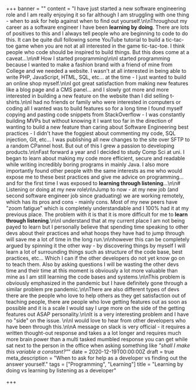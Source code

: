+++
banner = ""
content = "I have just started a new software engineering role and I am really enjoying it so far although I am struggling with one thing - when to ask for help against when to find out yourself.\n\nThroughout my career as a software engineer I have been **learning by doing**. There are lots of positives to this and I always tell people who are beginning to code to do this. It can be quite dull following some YouTube tutorial to build a tic-tac-toe game when you are not at all interested in the game tic-tac-toe. I think people who code should be inspired to build things. But this does come at a caveat...\n\n# How I started programming\n\nI started programming because I wanted to make a fashion brand with a friend of mine from College and we needed a website. I wasn't at all interested in being able to write PHP, JavaScript, HTML, SQL, etc... at the time - I just wanted to build an online shop myself.\n\nI got great satisfaction from making new features like a blog page and a CMS panel... and I slowly got more and more interested in building a new feature on the website than I did selling t-shirts.\n\nI had no friends or family who were interested in computers or coding all I wanted was to build features so for a long time I found myself copying and pasting code snippets from StackOverflow -  I was constantly building MVPs but without knowing it I want too far in the direction of wanting to build a new feature than caring about Software Engineering best practices - I didn't have the foggiest about commenting my code, SQL injection, Git, etc... I was publishing all new changes to the site over SFTP to a random CPannel host. But out of this I grew a passion to developing products.\n\nFast forward a year and I decided to study Comp Sci at uni. I began to learn about making my code more efficient, secure and readable while writing incredibly boring programs in mainly Java. I also more importantly found other people with the same interests as me who would expose me to these best practices and give me advice on programming... and for the first time I was exposed to **learning through listening**...\n\n# Listening or doing at my new role\n\nJump to now - at my new job (and second software engineer job since graduating) we are working remotely,  which has its pros and cons - mainly cons. Most of my new peers have \"zoom fatigue\" which is completely understandable and I 100% had it at my previous place. The problem with it is that it is more difficult for me to **learn through listening**.\n\nI understand that at my current place I am not being payed to learn but I personally believe that spending time speaking to other devs about their practices and what hoops they have had to jump through will save me a lot of time in the long run.\n\nhowever this can be completely argued by spinning it the other way - by discovering things by myself I will learn a lot of surrounding things such as structure of the code base,  best practices, etc... Which I can if the other developers do not yet know go on to teach them. Also by asking questions I will be wasting the other devs time and their time at this moment is obviously a lot more valuable than mine as I am still learning the code bases and systems.\n\nThis problem is obviously emphasized in the pandemic but I have definitely gone through a similar problem pre pandemic.\n\nThere are also different types of devs there are the people who love to help others as they get satisfaction out of teaching people, there are people who love getting features out as soon as possible and it is a scale I would say I urge more on the side of the getting features out ASAP personality.\n\nIt is a very interesting problem and I have no \"side\" on the issue. \n\nI would love to hear from other developers who have been through this.\n\nA message on slack is very official - it requires a written thought-out response and takes a a lot longer and requires much more brain power than a multi tasked mumbled response you can get while sat next to the person in the office when asking something like _\"shall I make this variable a constant?\"_"
date = 2020-12-19T00:00:00Z
draft = true
meta_description = "When to ask for help as a developer vs finding out the answer yourself."
tags = ["Programming", "Learning"]
title = "Learning by doing vs learning by listening as a developer"

+++
